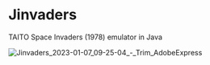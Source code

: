 # Jinvaders
TAITO Space Invaders (1978) emulator in Java

![Jinvaders_2023-01-07_09-25-04_-_Trim_AdobeExpress](https://user-images.githubusercontent.com/45200489/211150961-06ea426a-3532-4904-bd64-88c328e9be8d.gif)
